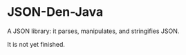JSON-Den-Java
=============
A JSON library: it parses, manipulates, and stringifies JSON.

It is not yet finished.

